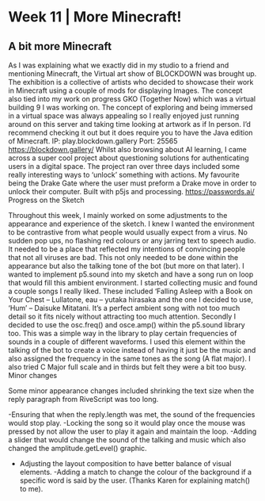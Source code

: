 # Week 11 | More Minecraft!

## A bit more Minecraft 

As I was explaining what we exactly did in my studio to a friend and mentioning Minecraft, the Virtual art show of BLOCKDOWN was brought up. The exhibition is a collective of artists who decided to showcase their work in Minecraft using a couple of mods for displaying Images. The concept also tied into my work on progress GKO (Together Now) which was a virtual building 9 I was working on. The concept of exploring and being immersed in a virtual space was always appealing so I really enjoyed just running around on this server and taking time looking at artwork as if In person. I’d recommend checking it out but it does require you to have the Java edition of Minecraft. IP: play.blockdown.gallery Port: 25565   https://blockdown.gallery/ 
Whilst also browsing about AI learning, I came across a super cool project about questioning solutions for authenticating users in a digital space. The project ran over three days included some really interesting ways to ‘unlock’ something with actions. My favourite being the Drake Gate where the user must preform a Drake move in order to unlock their computer. Built with p5js and processing.  https://passwords.ai/ 
Progress on the Sketch

Throughout this week, I mainly worked on some adjustments to the appearance and experience of the sketch. I knew I wanted the environment to be contrastive from what people would usually expect from a virus. No sudden pop ups, no flashing red colours or any jarring text to speech audio. It needed to be a place that reflected my intentions of convincing people that not all viruses are bad. This not only needed to be done within the appearance but also the talking tone of the bot (but more on that later). I wanted to implement p5.sound into my sketch and have a song run on loop that would fill this ambient environment. I started collecting music and found a couple songs I really liked. These included ‘Falling Asleep with a Book on Your Chest – Lullatone,  eau – yutaka hirasaka and the one I decided to use, ‘Hum’ – Daisuke Mitatani. It’s a perfect ambient song with not too much detail so it fits nicely without attracting too much attention. 
Secondly I decided to use the osc.freq() and osce.amp() within the p5.sound library too. This was a simple way in the library to play certain frequencies of sounds in a couple of different waveforms. I used this element within the talking of the bot to create a voice instead of having it just be the music and also assigned the frequency in the same tones as the song (A flat major). I also tried C Major full scale and in thirds but felt they were a bit too busy. 
Minor changes

Some minor appearance changes included shrinking the text size when the reply paragraph from RiveScript was too long. 

-Ensuring that when the reply.length was met, the sound of the frequencies would stop play. 
-Locking the song so it would play once the mouse was pressed by not allow the user to play it again and maintain the loop.
-Adding a slider that would change the sound of the talking and music which also changed the amplitude.getLevel() graphic. 
- Adjusting the layout composition to have better balance of visual elements. 
-Adding a match to change the colour of the background if a specific word is said by the user. (Thanks Karen for explaining match() to me). 
